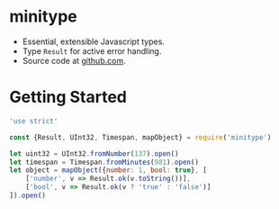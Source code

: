 # minitype

* Essential, extensible Javascript types.
* Type `Result` for active error handling.
* Source code at [github.com](https://github.com/kevin-leptons/minitype).

# Getting Started

```js
'use strict'

const {Result, UInt32, Timespan, mapObject} = require('minitype')

let uint32 = UInt32.fromNumber(137).open()
let timespan = Timespan.fromMinutes(981).open()
let object = mapObject({number: 1, bool: true}, [
    ['number', v => Result.ok(v.toString())],
    ['bool', v => Result.ok(v ? 'true' : 'false')]
]).open()
```
